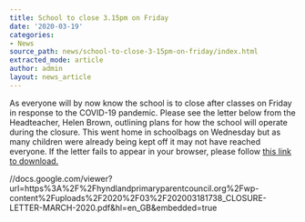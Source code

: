 ```yaml
---
title: School to close 3.15pm on Friday
date: '2020-03-19'
categories:
- News
source_path: news/school-to-close-3-15pm-on-friday/index.html
extracted_mode: article
author: admin
layout: news_article
---
```

As everyone will by now know the school is to close after classes on Friday in response to the COVID-19 pandemic. Please see the letter below from the Headteacher, Helen Brown, outlining plans for how the school will operate during the closure. This went home in schoolbags on Wednesday but as many children were already being kept off it may not have reached everyone. If the letter fails to appear in your browser, please follow [this link to download.](/assets/images/2020/03/202003181738_CLOSURE-LETTER-MARCH-2020.pdf)

//docs.google.com/viewer?url=https%3A%2F%2Fhyndlandprimaryparentcouncil.org%2Fwp-content%2Fuploads%2F2020%2F03%2F202003181738_CLOSURE-LETTER-MARCH-2020.pdf&hl=en_GB&embedded=true

&nbsp;
